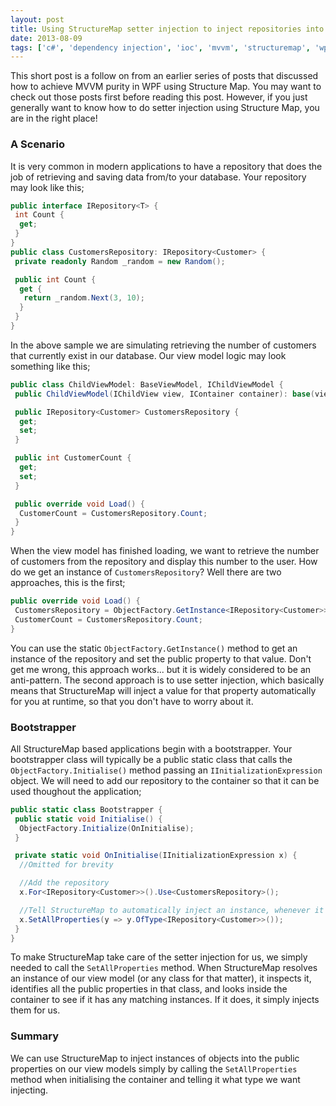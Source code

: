 ```yaml
---
layout: post
title: Using StructureMap setter injection to inject repositories into your View Model
date: 2013-08-09
tags: ['c#', 'dependency injection', 'ioc', 'mvvm', 'structuremap', 'wpf', 'WPF MVVM']
---
```


This short post is a follow on from an earlier series of posts that discussed how to achieve MVVM purity in WPF using Structure Map. You may want to check out those posts first before reading this post. However, if you just generally want to know how to do setter injection using Structure Map, you are in the right place!

### **A Scenario**

It is very common in modern applications to have a repository that does the job of retrieving and saving data from/to your database. Your repository may look like this;

```csharp
public interface IRepository<T> {
 int Count {
  get;
 }
}
public class CustomersRepository: IRepository<Customer> {
 private readonly Random _random = new Random();

 public int Count {
  get {
   return _random.Next(3, 10);
  }
 }
}
```

In the above sample we are simulating retrieving the number of customers that currently exist in our database. Our view model logic may look something like this;

```csharp
public class ChildViewModel: BaseViewModel, IChildViewModel {
 public ChildViewModel(IChildView view, IContainer container): base(view, container) {}

 public IRepository<Customer> CustomersRepository {
  get;
  set;
 }

 public int CustomerCount {
  get;
  set;
 }

 public override void Load() {
  CustomerCount = CustomersRepository.Count;
 }
}
```

When the view model has finished loading, we want to retrieve the number of customers from the repository and display this number to the user. How do we get an instance of `CustomersRepository`? Well there are two approaches, this is the first;

```csharp
public override void Load() {
 CustomersRepository = ObjectFactory.GetInstance<IRepository<Customer>>();
 CustomerCount = CustomersRepository.Count;
}
```

You can use the static `ObjectFactory.GetInstance()` method to get an instance of the repository and set the public property to that value. Don't get me wrong, this approach works... but it is widely considered to be an anti-pattern. The second approach is to use setter injection, which basically means that StructureMap will inject a value for that property automatically for you at runtime, so that you don't have to worry about it.

### **Bootstrapper**

All StructureMap based applications begin with a bootstrapper. Your bootstrapper class will typically be a public static class that calls the `ObjectFactory.Initialise()` method passing an `IInitializationExpression` object. We will need to add our repository to the container so that it can be used thoughout the application;

```csharp
public static class Bootstrapper {
 public static void Initialise() {
  ObjectFactory.Initialize(OnInitialise);
 }

 private static void OnInitialise(IInitializationExpression x) {
  //Omitted for brevity

  //Add the repository
  x.For<IRepository<Customer>>().Use<CustomersRepository>();

  //Tell StructureMap to automatically inject an instance, whenever it comes across a public property of type IRepository<Customer>
  x.SetAllProperties(y => y.OfType<IRepository<Customer>>());
 }
}
```

To make StructureMap take care of the setter injection for us, we simply needed to call the `SetAllProperties` method. When StructureMap resolves an instance of our view model (or any class for that matter), it inspects it, identifies all the public properties in that class, and looks inside the container to see if it has any matching instances. If it does, it simply injects them for us.

### **Summary**

We can use StructureMap to inject instances of objects into the public properties on our view models simply by calling the `SetAllProperties` method when initialising the container and telling it what type we want injecting.
